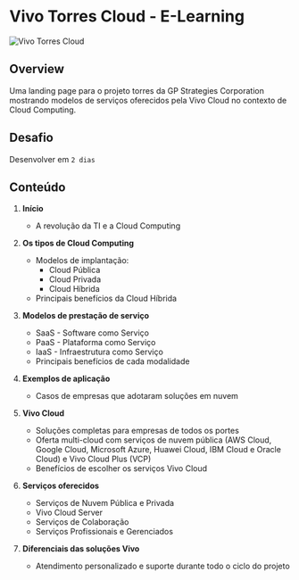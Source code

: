 # Vivo Torres Cloud - E-Learning

![Vivo Torres Cloud](vivo-torres-cloud.jpg)

## Overview

Uma landing page para o projeto torres da GP Strategies Corporation mostrando modelos de serviços oferecidos pela Vivo Cloud no contexto de Cloud Computing.

## Desafio

Desenvolver em `2 dias`

## Conteúdo

1. **Início**
   - A revolução da TI e a Cloud Computing

2. **Os tipos de Cloud Computing**
   - Modelos de implantação:
     - Cloud Pública
     - Cloud Privada
     - Cloud Híbrida
   - Principais benefícios da Cloud Híbrida

3. **Modelos de prestação de serviço**
   - SaaS - Software como Serviço
   - PaaS - Plataforma como Serviço
   - IaaS - Infraestrutura como Serviço
   - Principais benefícios de cada modalidade

4. **Exemplos de aplicação**
   - Casos de empresas que adotaram soluções em nuvem

5. **Vivo Cloud**
   - Soluções completas para empresas de todos os portes
   - Oferta multi-cloud com serviços de nuvem pública (AWS Cloud, Google Cloud, Microsoft Azure, Huawei Cloud, IBM Cloud e Oracle Cloud) e Vivo Cloud Plus (VCP)
   - Benefícios de escolher os serviços Vivo Cloud

6. **Serviços oferecidos**
   - Serviços de Nuvem Pública e Privada
   - Vivo Cloud Server
   - Serviços de Colaboração
   - Serviços Profissionais e Gerenciados

7. **Diferenciais das soluções Vivo**
   - Atendimento personalizado e suporte durante todo o ciclo do projeto